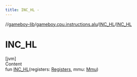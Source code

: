 ```yaml
---
title: INC_HL -
---
```

//[gameboy-lib](../../index.md)/[gameboy.cpu.instructions.alu](../index.md)/[INC_HL](index.md)/[INC_HL](-i-n-c_-h-l.md)



# INC_HL  
[jvm]  
Content  
fun [INC_HL](-i-n-c_-h-l.md)(registers: [Registers](../../gameboy.cpu/-registers/index.md), mmu: [Mmu](../../gameboy.memory/-mmu/index.md))  



